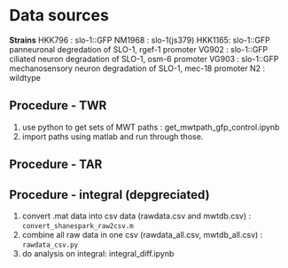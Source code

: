 # Data sources

**Strains**
HKK796 : slo-1::GFP
NM1968 : slo-1(js379)
HKK1165: slo-1::GFP panneuronal degredation of SLO-1, rgef-1 promoter
VG902 : slo-1::GFP ciliated neuron degradation of SLO-1, osm-6 promoter
VG903 : slo-1::GFP mechanosensory neuron degradation of SLO-1, mec-18 promoter
N2 : wildtype

## Procedure - TWR
1. use python to get sets of MWT paths : get_mwtpath_gfp_control.ipynb
2. import paths using matlab and run through those.

## Procedure - TAR

## Procedure - integral (depgreciated)
1. convert .mat data into csv data (rawdata.csv and mwtdb.csv) : `convert_shanespark_raw2csv.m`
2. combine all raw data in one csv (rawdata_all.csv, mwtdb_all.csv) : `rawdata_csv.py`
3. do analysis on integral: integral_diff.ipynb

